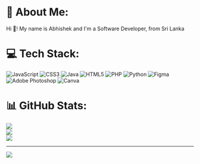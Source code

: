 # 💫 About Me:
Hi 👋! My name is Abhishek and I'm a Software Developer, from Sri Lanka


# 💻 Tech Stack:
![JavaScript](https://img.shields.io/badge/javascript-%23323330.svg?style=for-the-badge&logo=javascript&logoColor=%23F7DF1E) ![CSS3](https://img.shields.io/badge/css3-%231572B6.svg?style=for-the-badge&logo=css3&logoColor=white) ![Java](https://img.shields.io/badge/java-%23ED8B00.svg?style=for-the-badge&logo=openjdk&logoColor=white) ![HTML5](https://img.shields.io/badge/html5-%23E34F26.svg?style=for-the-badge&logo=html5&logoColor=white) ![PHP](https://img.shields.io/badge/php-%23777BB4.svg?style=for-the-badge&logo=php&logoColor=white) ![Python](https://img.shields.io/badge/python-3670A0?style=for-the-badge&logo=python&logoColor=ffdd54) ![Figma](https://img.shields.io/badge/figma-%23F24E1E.svg?style=for-the-badge&logo=figma&logoColor=white) ![Adobe Photoshop](https://img.shields.io/badge/adobe%20photoshop-%2331A8FF.svg?style=for-the-badge&logo=adobe%20photoshop&logoColor=white) ![Canva](https://img.shields.io/badge/Canva-%2300C4CC.svg?style=for-the-badge&logo=Canva&logoColor=white)
# 📊 GitHub Stats:
![](https://github-readme-stats.vercel.app/api?username=Abhishek2003SD&theme=dark&hide_border=false&include_all_commits=true&count_private=false)<br/>
![](https://github-readme-streak-stats.herokuapp.com/?user=Abhishek2003SD&theme=dark&hide_border=false)<br/>
![](https://github-readme-stats.vercel.app/api/top-langs/?username=Abhishek2003SD&theme=dark&hide_border=false&include_all_commits=true&count_private=false&layout=compact)

---
[![](https://visitcount.itsvg.in/api?id=Abhishek2003SD&icon=0&color=0)](https://visitcount.itsvg.in)

<!-- Proudly created with GPRM ( https://gprm.itsvg.in ) -->


